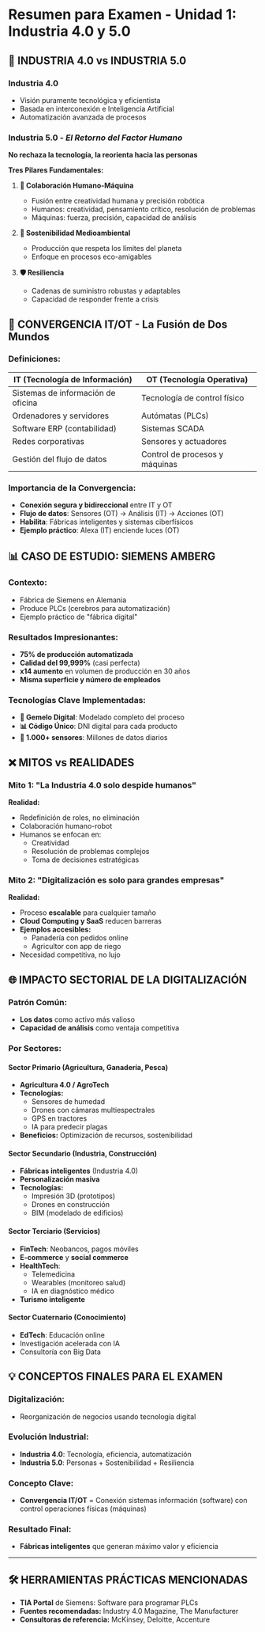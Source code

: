 # Resumen para Examen - Unidad 1: Industria 4.0 y 5.0

## 🎯 INDUSTRIA 4.0 vs INDUSTRIA 5.0

### **Industria 4.0**
- Visión puramente tecnológica y eficientista
- Basada en interconexión e Inteligencia Artificial
- Automatización avanzada de procesos

### **Industria 5.0** - *El Retorno del Factor Humano*
**No rechaza la tecnología, la reorienta hacia las personas**

**Tres Pilares Fundamentales:**
1. **🤝 Colaboración Humano-Máquina**
   - Fusión entre creatividad humana y precisión robótica
   - Humanos: creatividad, pensamiento crítico, resolución de problemas
   - Máquinas: fuerza, precisión, capacidad de análisis

2. **🌱 Sostenibilidad Medioambiental**
   - Producción que respeta los límites del planeta
   - Enfoque en procesos eco-amigables

3. **🛡️ Resiliencia**
   - Cadenas de suministro robustas y adaptables
   - Capacidad de responder frente a crisis

## 🔄 CONVERGENCIA IT/OT - La Fusión de Dos Mundos

### **Definiciones:**

| IT (Tecnología de Información) | OT (Tecnología Operativa) |
|-------------------------------|---------------------------|
| Sistemas de información de oficina | Tecnología de control físico |
| Ordenadores y servidores | Autómatas (PLCs) |
| Software ERP (contabilidad) | Sistemas SCADA |
| Redes corporativas | Sensores y actuadores |
| Gestión del flujo de datos | Control de procesos y máquinas |

### **Importancia de la Convergencia:**
- **Conexión segura y bidireccional** entre IT y OT
- **Flujo de datos**: Sensores (OT) → Análisis (IT) → Acciones (OT)
- **Habilita**: Fábricas inteligentes y sistemas ciberfísicos
- **Ejemplo práctico**: Alexa (IT) enciende luces (OT)

## 📊 CASO DE ESTUDIO: SIEMENS AMBERG

### **Contexto:**
- Fábrica de Siemens en Alemania
- Produce PLCs (cerebros para automatización)
- Ejemplo práctico de "fábrica digital"

### **Resultados Impresionantes:**
- **75% de producción automatizada**
- **Calidad del 99,999%** (casi perfecta)
- **x14 aumento** en volumen de producción en 30 años
- **Misma superficie y número de empleados**

### **Tecnologías Clave Implementadas:**
- **🔮 Gemelo Digital**: Modelado completo del proceso
- **📊 Código Único**: DNI digital para cada producto
- **📡 1.000+ sensores**: Millones de datos diarios

## ❌ MITOS vs REALIDADES

### **Mito 1:** "La Industria 4.0 solo despide humanos"
**Realidad:**
- Redefinición de roles, no eliminación
- Colaboración humano-robot
- Humanos se enfocan en:
  - Creatividad
  - Resolución de problemas complejos
  - Toma de decisiones estratégicas

### **Mito 2:** "Digitalización es solo para grandes empresas"
**Realidad:**
- Proceso **escalable** para cualquier tamaño
- **Cloud Computing y SaaS** reducen barreras
- **Ejemplos accesibles:**
  - Panadería con pedidos online
  - Agricultor con app de riego
- Necesidad competitiva, no lujo

## 🌐 IMPACTO SECTORIAL DE LA DIGITALIZACIÓN

### **Patrón Común:**
- **Los datos** como activo más valioso
- **Capacidad de análisis** como ventaja competitiva

### **Por Sectores:**

#### **Sector Primario** (Agricultura, Ganadería, Pesca)
- **Agricultura 4.0 / AgroTech**
- **Tecnologías:**
  - Sensores de humedad
  - Drones con cámaras multiespectrales
  - GPS en tractores
  - IA para predecir plagas
- **Beneficios:** Optimización de recursos, sostenibilidad

#### **Sector Secundario** (Industria, Construcción)
- **Fábricas inteligentes** (Industria 4.0)
- **Personalización masiva**
- **Tecnologías:**
  - Impresión 3D (prototipos)
  - Drones en construcción
  - BIM (modelado de edificios)

#### **Sector Terciario** (Servicios)
- **FinTech**: Neobancos, pagos móviles
- **E-commerce** y **social commerce**
- **HealthTech**: 
  - Telemedicina
  - Wearables (monitoreo salud)
  - IA en diagnóstico médico
- **Turismo inteligente**

#### **Sector Cuaternario** (Conocimiento)
- **EdTech**: Educación online
- Investigación acelerada con IA
- Consultoría con Big Data

## 💡 CONCEPTOS FINALES PARA EL EXAMEN

### **Digitalización:**
- Reorganización de negocios usando tecnología digital

### **Evolución Industrial:**
- **Industria 4.0**: Tecnología, eficiencia, automatización
- **Industria 5.0**: Personas + Sostenibilidad + Resiliencia

### **Concepto Clave:**
- **Convergencia IT/OT** = Conexión sistemas información (software) con control operaciones físicas (máquinas)

### **Resultado Final:**
- **Fábricas inteligentes** que generan máximo valor y eficiencia

---

## 🛠️ HERRAMIENTAS PRÁCTICAS MENCIONADAS

- **TIA Portal** de Siemens: Software para programar PLCs
- **Fuentes recomendadas:** Industry 4.0 Magazine, The Manufacturer
- **Consultoras de referencia:** McKinsey, Deloitte, Accenture
